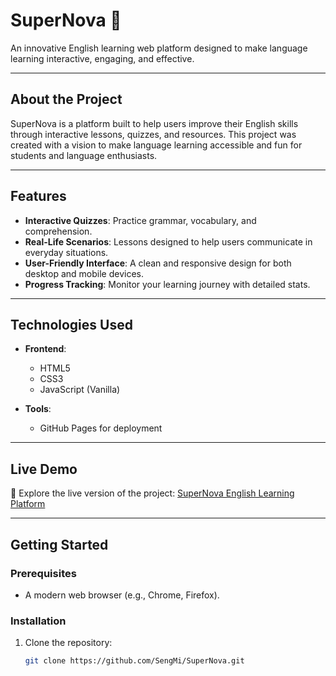 # SuperNova 🌟  
An innovative English learning web platform designed to make language learning interactive, engaging, and effective.

---

## **About the Project**  
SuperNova is a platform built to help users improve their English skills through interactive lessons, quizzes, and resources. This project was created with a vision to make language learning accessible and fun for students and language enthusiasts.

---

## **Features**  
- **Interactive Quizzes**: Practice grammar, vocabulary, and comprehension.  
- **Real-Life Scenarios**: Lessons designed to help users communicate in everyday situations.  
- **User-Friendly Interface**: A clean and responsive design for both desktop and mobile devices.  
- **Progress Tracking**: Monitor your learning journey with detailed stats.

---

## **Technologies Used**  
- **Frontend**:  
  - HTML5  
  - CSS3  
  - JavaScript (Vanilla)  

- **Tools**:  
  - GitHub Pages for deployment  

---

## **Live Demo**  
🎯 Explore the live version of the project: [SuperNova English Learning Platform](https://SengMi.github.io/SuperNova)

---

## **Getting Started**  

### Prerequisites  
- A modern web browser (e.g., Chrome, Firefox).  

### Installation  
1. Clone the repository:  
   ```bash
   git clone https://github.com/SengMi/SuperNova.git
